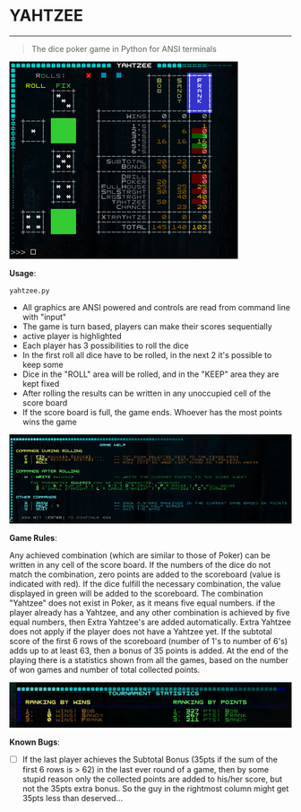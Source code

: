 # YAHTZEE
---

> The dice poker game in Python for ANSI terminals

![Screenshot](https://github.com/oliverbacsi/Yahtzee/blob/main/images/0-main.png)

**Usage**:
```
yahtzee.py
```

* All graphics are ANSI powered and controls are read from command line with "input"
* The game is turn based, players can make their scores sequentially
* active player is highlighted
* Each player has 3 possibilities to roll the dice
* In the first roll all dice have to be rolled, in the next 2 it's possible to keep some
* Dice in the "ROLL" area will be rolled, and in the "KEEP" area they are kept fixed
* After rolling the results can be written in any unoccupied cell of the score board
* If the score board is full, the game ends. Whoever has the most points wins the game

![Screenshot](https://github.com/oliverbacsi/Yahtzee/blob/main/images/1-help.png)

**Game Rules**:

Any achieved combination (which are similar to those of Poker) can be written in any cell of the score board.
If the numbers of the dice do not match the combination, zero points are added to the scoreboard (value is indicated with red).
If the dice fulfill the necessary combination, the value displayed in green will be added to the scoreboard.
The combination "Yahtzee" does not exist in Poker, as it means five equal numbers.
if the player already has a Yahtzee, and any other combination is achieved by five equal numbers, then Extra Yahtzee's are added automatically.
Extra Yahtzee does not apply if the player does not have a Yahtzee yet.
If the subtotal score of the first 6 rows of the scoreboard (number of 1's to number of 6's) adds up to at least 63, then a bonus of 35 points is added.
At the end of the playing there is a statistics shown from all the games, based on the number of won games and number of total collected points.

![Screenshot](https://github.com/oliverbacsi/Yahtzee/blob/main/images/2-scores.png)

**Known Bugs**:

* [ ] If the last player achieves the Subtotal Bonus (35pts if the sum of the first 6 rows is > 62) in the last ever round of a game, then by some stupid reason only the collected points are added to his/her score, but not the 35pts extra bonus. So the guy in the rightmost column might get 35pts less than deserved...
